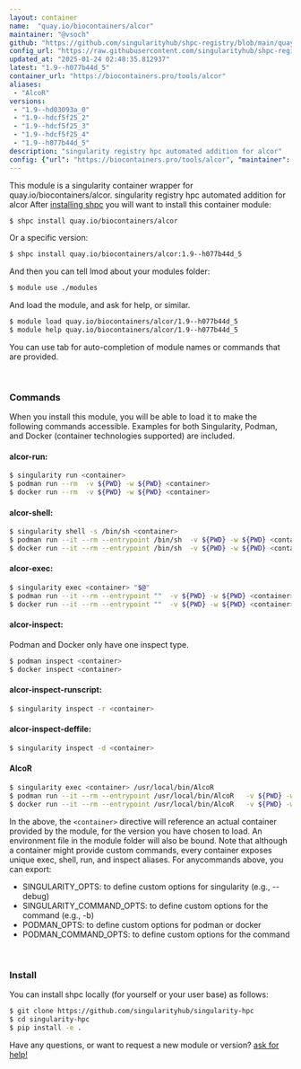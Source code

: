 ```yaml
---
layout: container
name:  "quay.io/biocontainers/alcor"
maintainer: "@vsoch"
github: "https://github.com/singularityhub/shpc-registry/blob/main/quay.io/biocontainers/alcor/container.yaml"
config_url: "https://raw.githubusercontent.com/singularityhub/shpc-registry/main/quay.io/biocontainers/alcor/container.yaml"
updated_at: "2025-01-24 02:48:35.812937"
latest: "1.9--h077b44d_5"
container_url: "https://biocontainers.pro/tools/alcor"
aliases:
 - "AlcoR"
versions:
 - "1.9--hd03093a_0"
 - "1.9--hdcf5f25_2"
 - "1.9--hdcf5f25_3"
 - "1.9--hdcf5f25_4"
 - "1.9--h077b44d_5"
description: "singularity registry hpc automated addition for alcor"
config: {"url": "https://biocontainers.pro/tools/alcor", "maintainer": "@vsoch", "description": "singularity registry hpc automated addition for alcor", "latest": {"1.9--h077b44d_5": "sha256:a12ea5cf23155c64baa454a95e40eff93b15916598cf7d6eaf7ddda1fd1c6c5d"}, "tags": {"1.9--hd03093a_0": "sha256:9020e36402d77479be5c2b04bed89420d63777c9f9c7adff0ee0f4d5269efe9a", "1.9--hdcf5f25_2": "sha256:1d1712e4957d5adedd972fbbfbae6df0917dfd134a5e164f1cf498c8f667cb42", "1.9--hdcf5f25_3": "sha256:186efd09e343b60e772b90c9e284670e655f6ee4cd722dbbed3c1c0e31fb497f", "1.9--hdcf5f25_4": "sha256:cf7eabdd7d81fb71195c970229b4f4d45848b7d797c790d86b00625a6c7019c1", "1.9--h077b44d_5": "sha256:a12ea5cf23155c64baa454a95e40eff93b15916598cf7d6eaf7ddda1fd1c6c5d"}, "docker": "quay.io/biocontainers/alcor", "aliases": {"AlcoR": "/usr/local/bin/AlcoR"}}
---
```


This module is a singularity container wrapper for quay.io/biocontainers/alcor.
singularity registry hpc automated addition for alcor
After [installing shpc](#install) you will want to install this container module:


```bash
$ shpc install quay.io/biocontainers/alcor
```

Or a specific version:

```bash
$ shpc install quay.io/biocontainers/alcor:1.9--h077b44d_5
```

And then you can tell lmod about your modules folder:

```bash
$ module use ./modules
```

And load the module, and ask for help, or similar.

```bash
$ module load quay.io/biocontainers/alcor/1.9--h077b44d_5
$ module help quay.io/biocontainers/alcor/1.9--h077b44d_5
```

You can use tab for auto-completion of module names or commands that are provided.

<br>

### Commands

When you install this module, you will be able to load it to make the following commands accessible.
Examples for both Singularity, Podman, and Docker (container technologies supported) are included.

#### alcor-run:

```bash
$ singularity run <container>
$ podman run --rm  -v ${PWD} -w ${PWD} <container>
$ docker run --rm  -v ${PWD} -w ${PWD} <container>
```

#### alcor-shell:

```bash
$ singularity shell -s /bin/sh <container>
$ podman run --it --rm --entrypoint /bin/sh  -v ${PWD} -w ${PWD} <container>
$ docker run --it --rm --entrypoint /bin/sh  -v ${PWD} -w ${PWD} <container>
```

#### alcor-exec:

```bash
$ singularity exec <container> "$@"
$ podman run --it --rm --entrypoint ""  -v ${PWD} -w ${PWD} <container> "$@"
$ docker run --it --rm --entrypoint ""  -v ${PWD} -w ${PWD} <container> "$@"
```

#### alcor-inspect:

Podman and Docker only have one inspect type.

```bash
$ podman inspect <container>
$ docker inspect <container>
```

#### alcor-inspect-runscript:

```bash
$ singularity inspect -r <container>
```

#### alcor-inspect-deffile:

```bash
$ singularity inspect -d <container>
```


#### AlcoR

```bash
$ singularity exec <container> /usr/local/bin/AlcoR
$ podman run --it --rm --entrypoint /usr/local/bin/AlcoR   -v ${PWD} -w ${PWD} <container> -c " $@"
$ docker run --it --rm --entrypoint /usr/local/bin/AlcoR   -v ${PWD} -w ${PWD} <container> -c " $@"
```



In the above, the `<container>` directive will reference an actual container provided
by the module, for the version you have chosen to load. An environment file in the
module folder will also be bound. Note that although a container
might provide custom commands, every container exposes unique exec, shell, run, and
inspect aliases. For anycommands above, you can export:

 - SINGULARITY_OPTS: to define custom options for singularity (e.g., --debug)
 - SINGULARITY_COMMAND_OPTS: to define custom options for the command (e.g., -b)
 - PODMAN_OPTS: to define custom options for podman or docker
 - PODMAN_COMMAND_OPTS: to define custom options for the command

<br>

### Install

You can install shpc locally (for yourself or your user base) as follows:

```bash
$ git clone https://github.com/singularityhub/singularity-hpc
$ cd singularity-hpc
$ pip install -e .
```

Have any questions, or want to request a new module or version? [ask for help!](https://github.com/singularityhub/singularity-hpc/issues)